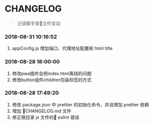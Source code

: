 # CHANGELOG
> 记录脚手架文件变动

### 2018-08-31 10:16:52
1. appConfig.js 增加端口、代理地址配置和 html title

### 2018-08-28 18:00:00
1. 修改pwa插件会把index.html离线的问题
2. 修改button组件children包装标签的方式


### 2018-08-28 17:49:20
1. 修改 package.json 中 prettier 的初始化命令，并且增加 prettier 依赖
2. 增加 CHANGELOG.md 文件
3. 修正根目录 js 文件的 eslint 错误